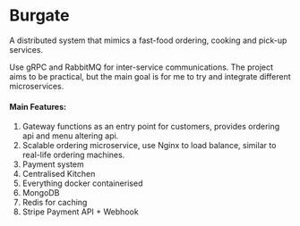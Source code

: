 # Burgate

A distributed system that mimics a fast-food ordering, cooking and pick-up services. 

Use gRPC and RabbitMQ for inter-service communications. The project aims to be practical, but the main goal is for me to try and integrate different microservices.

#### Main Features:
1. Gateway functions as an entry point for customers, provides ordering api and menu altering api.
2. Scalable ordering microservice, use Nginx to load balance, similar to real-life ordering machines.
3. Payment system
4. Centralised Kitchen
5. Everything docker containerised
6. MongoDB
7. Redis for caching
8. Stripe Payment API + Webhook
